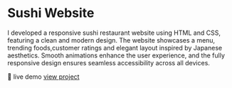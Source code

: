 # Sushi Website

I developed a responsive sushi restaurant website using HTML and CSS, featuring a clean and modern design. The website showcases a menu, trending foods,customer ratings and elegant layout inspired by Japanese aesthetics. Smooth animations enhance the user experience, and the fully responsive design ensures seamless accessibility across all devices.
       
🔗 live demo
[view project](https://afridhabegum.github.io/sushi_website/)

